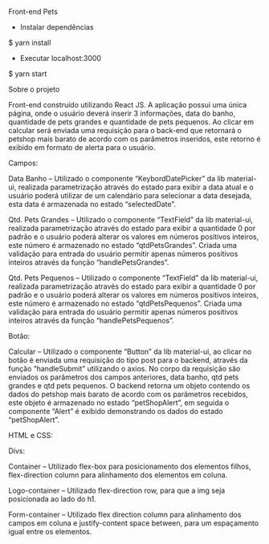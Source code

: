 Front-end Pets


- Instalar dependências 

$ yarn install

- Executar localhost:3000

$ yarn start


Sobre o projeto

Front-end construído utilizando React JS. A aplicação possui uma única página, onde o usuário deverá inserir 3 informações, data do banho, quantidade de pets grandes e quantidade de pets pequenos. Ao clicar em calcular será enviada uma requisição para o back-end que retornará o petshop mais barato de acordo com os parâmetros inseridos, este retorno é exibido em formato de alerta para o usuário.

Campos:

Data Banho – Utilizado o componente “KeybordDatePicker” da lib material-ui, realizada parametrização através do estado para exibir a data atual e o usuário poderá utilizar de um calendário para selecionar a data desejada, esta data é armazenada no estado “selectedDate”.

Qtd. Pets Grandes – Utilizado o componente “TextField” da lib material-ui, realizada parametrização através do estado para exibir a quantidade 0 por padrão e o usuário poderá alterar os valores em números positivos inteiros, este número é armazenado no estado “qtdPetsGrandes”. Criada uma validação para entrada do usuário permitir apenas números positivos inteiros através da função “handlePetsGrandes”.

Qtd. Pets Pequenos – Utilizado o componente “TextField” da lib material-ui, realizada parametrização através do estado para exibir a quantidade 0 por padrão e o usuário poderá alterar os valores em números positivos inteiros, este número é armazenado no estado “qtdPetsPequenos”. Criada uma validação para entrada do usuário permitir apenas números positivos inteiros através da função “handlePetsPequenos”.

Botão:

Calcular – Utilizado o componente “Button” da lib material-ui, ao clicar no botão é enviada uma requisição do tipo post para o backend, através da função “handleSubmit” utilizando o axios. No corpo da requisição são enviados os parâmetros dos campos anteriores, data banho, qtd pets grandes e qtd pets pequenos. O backend retorna um objeto contendo os dados do petshop mais barato de acordo com os parâmetros recebidos, este objeto é armazenado no estado “petShopAlert”, em seguida o componente “Alert” é exibido demonstrando os dados do estado “petShopAlert”.

HTML e CSS:

Divs:

Container – Utilizado flex-box para posicionamento dos elementos filhos, flex-direction column para alinhamento dos elementos em coluna.

Logo-container – Utilizado flex-direction row, para que a img seja posicionada ao lado do h1.

Form-container – Utilizado flex direction column para alinhamento dos campos em coluna e justify-content space between, para um espaçamento igual entre os elementos.
